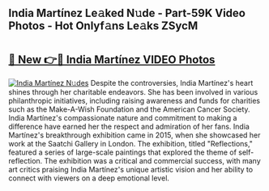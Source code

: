 ## India Martínez Le𝚊ked N𝚞de - Part-59K Video Photos - Hot Onlyf𝚊ns Le𝚊ks ZSycM

# <h2><a href="http://ac30589.deff.icu/?id=India+Mart%c3%adnez">🔗 New 👉🔴 India Martínez VIDEO Photos</a></h2>

[![India Martínez N𝚞des](https://i.imgur.com/rIISA9y.gif)](http://ac30589.deff.icu/?id=India+Mart%c3%adnez)
Despite the controversies, India Martínez's heart shines through her charitable endeavors. She has been involved in various philanthropic initiatives, including raising awareness and funds for charities such as the Make-A-Wish Foundation and the American Cancer Society. India Martínez's compassionate nature and commitment to making a difference have earned her the respect and admiration of her fans. India Martínez's breakthrough exhibition came in 2015, when she showcased her work at the Saatchi Gallery in London. The exhibition, titled "Reflections," featured a series of large-scale paintings that explored the theme of self-reflection. The exhibition was a critical and commercial success, with many art critics praising India Martínez's unique artistic vision and her ability to connect with viewers on a deep emotional level.
